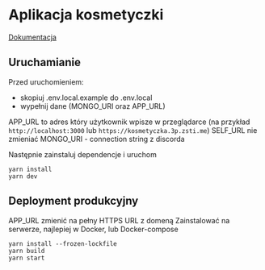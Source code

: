 # Aplikacja kosmetyczki

[Dokumentacja](./doc/doc.md)

## Uruchamianie

Przed uruchomieniem:

- skopiuj .env.local.example do .env.local
- wypełnij dane (MONGO_URI oraz APP_URL)

APP_URL to adres który użytkownik wpisze w przeglądarce (na przykład `http://localhost:3000` lub `https://kosmetyczka.3p.zsti.me`)
SELF_URL nie zmieniać
MONGO_URI - connection string z discorda

Następnie zainstaluj dependencje i uruchom

```
yarn install
yarn dev
```

## Deployment produkcyjny

APP_URL zmienić na pełny HTTPS URL z domeną
Zainstalować na serwerze, najlepiej w Docker, lub Docker-compose

```
yarn install --frozen-lockfile
yarn build
yarn start
```
